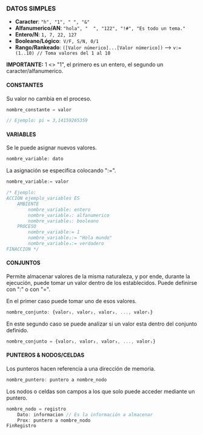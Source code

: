 ### DATOS SIMPLES
- **Caracter**: ```"h", "1", " ", "&"```
- **Alfanumerico/AN**: ```"hola", "  ", "122", "!#", "Es todo un tema."``` 
- **Entero/N**: ```1, 7, 22, 127```
- **Booleano/Lógico**:``` V/F, S/N, 0/1```
- **Rango/Rankeado**: ```([Valor númerico]...[Valor númerico])``` --> ```v:= (1..10) // Toma valores del 1 al 10```

**IMPORTANTE:** 1 <> "1", el primero es un entero, el segundo un caracter/alfanumerico.

#### CONSTANTES
Su valor no cambia en el proceso.
```js
nombre_constante = valor

// Ejemplo: pi = 3,14159265359
```

#### VARIABLES
Se le puede asignar nuevos valores.
```js
nombre_variable: dato
```
La asignación se especifica colocando ":=".
```js
nombre_variable:= valor

/* Ejemplo:
ACCION ejemplo_variables ES
    AMBIENTE
        nombre_variable: entero
        nombre_variable₂: alfanumerico
        nombre_variable₃: booleano
    PROCESO
        nombre_variable:= 1
        nombre_variable₂:= "Hola mundo"
        nombre_variable₃:= verdadero 
FINACCION */
```

#### CONJUNTOS
Permite almacenar valores de la misma naturaleza, y por ende, durante la ejecución, puede tomar un valor dentro de los establecidos. Puede definirse con ":" o con "=".

En el primer caso puede tomar uno de esos valores.
```js
nombre_conjunto: {valor₁, valor₂, valor₃, ..., valorᵢ} 
```
En este segundo caso se puede analizar si un valor esta dentro del conjunto definido.
```js
nombre_conjunto = {valor₁, valor₂, valor₃, ..., valorᵢ}
```
#### PUNTEROS & NODOS/CELDAS
Los punteros hacen referencia a una dirección de memoria.
```js
nombre_puntero: puntero a nombre_nodo
```
Los nodos o celdas son campos a los que solo puede acceder mediante un puntero.
```js
nombre_nodo = registro
    Dato: informacion // Es la información a almacenar
    Prox: puntero a nombre_nodo
FinRegistro
```

